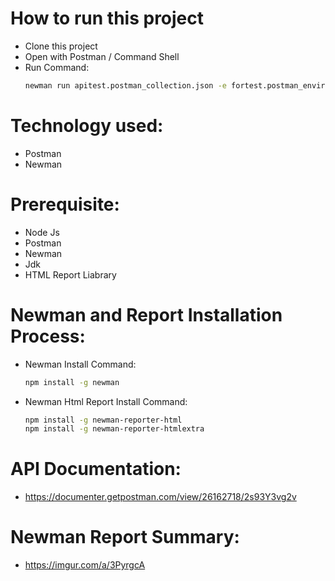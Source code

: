 # How to run this project
- Clone this project
- Open with Postman / Command Shell
- Run Command:
    ```sh
    newman run apitest.postman_collection.json -e fortest.postman_environment.json -r cli,htmlextra 
    ```
# Technology used:
- Postman
- Newman

# Prerequisite:
- Node Js
- Postman
- Newman
- Jdk
- HTML Report Liabrary

# Newman and Report Installation Process:
- Newman Install Command:
    ```sh
    npm install -g newman
    ```
- Newman Html Report Install Command:
    ```sh
    npm install -g newman-reporter-html
    npm install -g newman-reporter-htmlextra
    ```
# API Documentation:
- https://documenter.getpostman.com/view/26162718/2s93Y3vg2v

# Newman Report Summary:
- https://imgur.com/a/3PyrgcA
